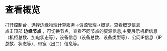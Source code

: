 # 查看概览

打开控制台，选择边缘物理计算服务->资源管理->概览，查看概览信息</br>
点击顶部 **边缘节点** ，可切换节点，查看不同节点的资源信息,主要展示机柜信息（机柜总数、加电状态等），设备信息（设备总数、设备类型等）、公网IP信息（IP总数、状态等）、带宽（出口）信息等。

